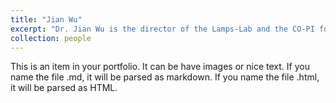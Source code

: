 ```yaml
---
title: "Jian Wu"
excerpt: "Dr. Jian Wu is the director of the Lamps-Lab and the CO-PI for the ETD project<br/><img src='/images/jianwu.png' width="195px" height="175px">"
collection: people
---
```


This is an item in your portfolio. It can be have images or nice text. If you name the file .md, it will be parsed as markdown. If you name the file .html, it will be parsed as HTML. 

